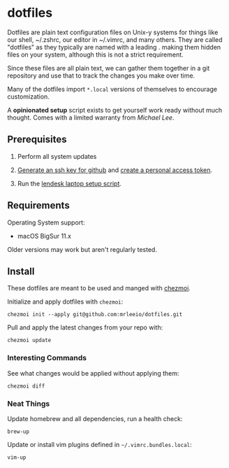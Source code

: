 # dotfiles

Dotfiles are plain text configuration files on Unix-y systems for things like our shell, ~/.zshrc, our editor in ~/.vimrc, and many others. They are called "dotfiles" as they typically are named with a leading . making them hidden files on your system, although this is not a strict requirement.

Since these files are all plain text, we can gather them together in a git repository and use that to track the changes you make over time.

Many of the dotfiles import `*.local` versions of themselves to encourage customization.

A **opinionated setup** script exists to get yourself work ready without much thought.  Comes with a limited warranty from _Michael Lee_.

## Prerequisites

1. Perform all system updates

2. [Generate an ssh key for github](https://help.github.com/articles/generating-a-new-ssh-key-and-adding-it-to-the-ssh-agent/) and [create a personal access token](https://help.github.com/articles/creating-a-personal-access-token-for-the-command-line/).

3. Run the [lendesk laptop setup script](https://github.com/BetterOfficeApps/laptop).

## Requirements

Operating System support:

* macOS BigSur 11.x

Older versions may work but aren't regularly tested.

## Install

These dotfiles are meant to be used and manged with [chezmoi](https://www.chezmoi.io).

Initialize and apply dotfiles with `chezmoi`:

```
chezmoi init --apply git@github.com:mrleeio/dotfiles.git
```

Pull and apply the latest changes from your repo with:

```
chezmoi update
```

### Interesting Commands

See what changes would be applied without applying them:

```
chezmoi diff
```

### Neat Things

Update homebrew and all dependencies, run a health check:

```
brew-up
```

Update or install vim plugins defined in `~/.vimrc.bundles.local`:

```
vim-up
```